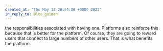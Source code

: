 ```yaml
---
created_at: "Thu May 13 20:54:38 +0000 2021"
in_reply_to: @leo_guinan
---
```


the responsibilities associated with having one. Platforms also reinforce this because that is better for the platform. Of course, they are going to reward users that connect to large numbers of other users. That is what benefits the platform.